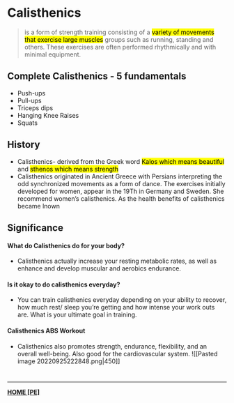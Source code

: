 # Calisthenics
> is a form of strength training consisting of a <mark class="hltr-lightblue">variety of movements that exercise large muscles</mark> groups such as running, standing and others. These exercises are often performed rhythmically and with minimal equipment.

## Complete Calisthenics - 5 fundamentals
- Push-ups
- Pull-ups
- Triceps dips
- Hanging Knee Raises
- Squats

## History
- Calisthenics- derived from the Greek word <mark class="hltr-lightblue">Kalos which means beautiful</mark> and <mark class="hltr-lightblue">sthenos which means strength</mark>
- Calisthenics originated in Ancient Greece with Persians interpreting the odd synchronized movements as a form of dance. The exercises initially developed for women, appear in the 19Th in Germany and Sweden. She recommend women’s calisthenics. As the health benefits of calisthenics became lnown

## Significance
#### What do Calisthenics do for your body?
- Calisthenics actually increase your resting metabolic rates, as well as enhance and develop muscular and aerobics endurance.

#### Is it okay to do calisthenics everyday?
- You can train calisthenics everyday depending on your ability to recover, how much rest/ sleep you’re getting and how intense your work outs are. What is your ultimate goal in training.

#### Calisthenics ABS Workout
- Calisthenics also promotes strength, endurance, flexibility, and an overall well-being. Also good for the cardiovascular system.
![[Pasted image 20220925222848.png|450]]

# 
---
**[HOME [PE]](PE102)**